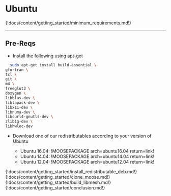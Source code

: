 # Ubuntu

{!docs/content/getting_started/minimum_requirements.md!}

---
## Pre-Reqs
* Install the following using apt-get

```bash
  sudo apt-get install build-essential \
gfortran \
tcl \
git \
m4 \
freeglut3 \
doxygen \
libblas-dev \
liblapack-dev \
libx11-dev \
libnuma-dev \
libcurl4-gnutls-dev \
zlib1g-dev \
libhwloc-dev
```

* Download one of our redistributables according to your version of Ubuntu

    * Ubuntu 16.04: !MOOSEPACKAGE arch=ubuntu16.04 return=link!
    * Ubuntu 14.04: !MOOSEPACKAGE arch=ubuntu14.04 return=link!
    * Ubuntu 12.04: !MOOSEPACKAGE arch=ubuntu12.04 return=link!

{!docs/content/getting_started/install_redistributable_deb.md!}
{!docs/content/getting_started/clone_moose.md!}
{!docs/content/getting_started/build_libmesh.md!}
{!docs/content/getting_started/conclusion.md!}
